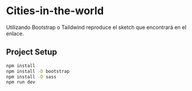 # Cities-in-the-world

Utilizando Bootstrap o Taildwind reproduce el sketch que encontrará en el enlace.



## Project Setup

```sh
npm install
npm install -D bootstrap
npm install -D sass
npm run dev

